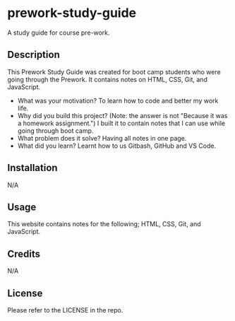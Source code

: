 # prework-study-guide
A study guide for course pre-work.

## Description

This Prework Study Guide was created for boot camp students who were going through the Prework. It contains notes on HTML, CSS, Git, and JavaScript.

- What was your motivation?
To learn how to code and better my work life.
- Why did you build this project? (Note: the answer is not "Because it was a homework assignment.")
I built it to contain notes that I can use while going through boot camp.
- What problem does it solve?
Having all notes in one page.
- What did you learn?
Learnt how to us Gitbash, GitHub and VS Code. 

## Installation

N/A

## Usage

This website contains notes for the following; HTML, CSS, Git, and JavaScript.

## Credits

N/A

## License

Please refer to the LICENSE in the repo.